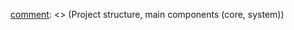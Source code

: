[comment]: <> (What this project is)
[comment]: <> (Virtual File System, Time management, Command-Line Interace, stdio)
[comment]: <> (F469 Discovery board targeted, SD Card and USB MSC Host)
[comment]: <> (Project structure, main components (core, system))